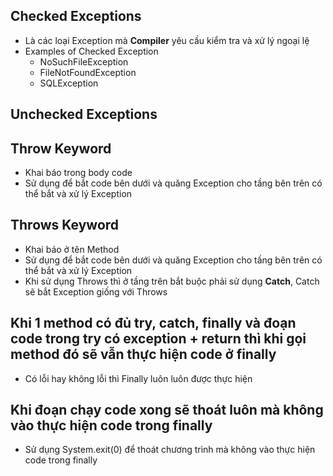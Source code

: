 ## Checked Exceptions
- Là các loại Exception mà **Compiler** yêu cầu kiểm tra và xử lý ngoại lệ
- Examples of Checked Exception
  - NoSuchFileException
  - FileNotFoundException
  - SQLException

## Unchecked Exceptions


## Throw Keyword
- Khai báo trong body code
- Sử dụng để bắt code bên dưới và quăng Exception cho tầng bên trên có thể bắt và xử lý Exception

## Throws Keyword
- Khai báo ở tên Method
- Sử dụng để bắt code bên dưới và quăng Exception cho tầng bên trên có thể bắt và xử lý Exception
- Khi sử dụng Throws thì ở tầng trên bắt buộc phải sử dụng **Catch**, Catch sẽ bắt Exception giống với Throws

## Khi 1 method có đủ try, catch, finally và đoạn code trong try có exception + return thì khi gọi method đó sẽ vẫn thực hiện code ở finally
- Có lỗi hay không lỗi thì Finally luôn luôn được thực hiện 

## Khi đoạn chạy code xong sẽ thoát luôn mà không vào thực hiện code trong finally 
- Sử dụng System.exit(0) để thoát chương trình mà không vào thực hiện code trong finally